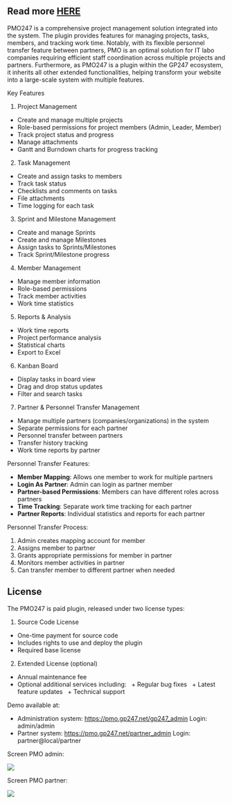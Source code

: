 ## Read more <a href="https://gp247.net/en/pmo/pmo-overview.html">HERE</a>

PMO247 is a comprehensive project management solution integrated into the system. The plugin provides features for managing projects, tasks, members, and tracking work time. Notably, with its flexible personnel transfer feature between partners, PMO is an optimal solution for IT labo companies requiring efficient staff coordination across multiple projects and partners.
Furthermore, as PMO247 is a plugin within the GP247 ecosystem, it inherits all other extended functionalities, helping transform your website into a large-scale system with multiple features.

Key Features

1. Project Management
- Create and manage multiple projects
- Role-based permissions for project members (Admin, Leader, Member)
- Track project status and progress
- Manage attachments
- Gantt and Burndown charts for progress tracking

2. Task Management
- Create and assign tasks to members
- Track task status
- Checklists and comments on tasks
- File attachments
- Time logging for each task

3. Sprint and Milestone Management
- Create and manage Sprints
- Create and manage Milestones
- Assign tasks to Sprints/Milestones
- Track Sprint/Milestone progress

4. Member Management
- Manage member information
- Role-based permissions
- Track member activities
- Work time statistics

5. Reports & Analysis
- Work time reports
- Project performance analysis
- Statistical charts
- Export to Excel

6. Kanban Board
- Display tasks in board view
- Drag and drop status updates
- Filter and search tasks

7. Partner & Personnel Transfer Management
- Manage multiple partners (companies/organizations) in the system
- Separate permissions for each partner
- Personnel transfer between partners
- Transfer history tracking
- Work time reports by partner

Personnel Transfer Features:
- **Member Mapping**: Allows one member to work for multiple partners
- **Login As Partner**: Admin can login as partner member
- **Partner-based Permissions**: Members can have different roles across partners
- **Time Tracking**: Separate work time tracking for each partner
- **Partner Reports**: Individual statistics and reports for each partner

Personnel Transfer Process:
1. Admin creates mapping account for member
2. Assigns member to partner
3. Grants appropriate permissions for member in partner
4. Monitors member activities in partner
5. Can transfer member to different partner when needed

## License

The PMO247 is paid plugin, released under two license types:

1. Source Code License
- One-time payment for source code
- Includes rights to use and deploy the plugin
- Required base license
2. Extended License (optional)
- Annual maintenance fee
- Optional additional services including:
  + Regular bug fixes
  + Latest feature updates
  + Technical support

Demo available at:
- Administration system: https://pmo.gp247.net/gp247_admin
Login: admin/admin
- Partner system: https://pmo.gp247.net/partner_admin
Login: partner@local/partner

Screen PMO admin:

<img src="https://static.gp247.net/page/pmo-screen-system.jpg">

Screen PMO partner:

<img src="https://static.gp247.net/page/pmo-screen-partner.jpg">
